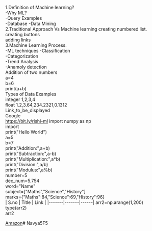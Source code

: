 1.Definition of Machine learning?  
  -Why ML?  
  -Query Examples  
  -Database
  -Data Mining  
2.Traditional Approach Vs Machine learning
creating numbered list.  
creating buttons  
adding links  
3.Machine Learning Process.  
 -ML techniques
  -Classification  
  -Categorization  
  -Trend Analysis  
  -Anamoly detection  
  Addition of two numbers  
a=4  
b=6  
print(a+b)  
Types of Data	Examples  
integer	1,2,3,4  
float	1.2,3.64,234.2321,0.1312  
Link_to_be_displayed  
Google  
https://bit.ly/rishi-ml
import numpy as np  
import  
print("Hello World")  
a=5  
b=7  
print("Addition:",a+b)  
print("Subtraction:",a-b)  
print("Multiplication:",a*b)  
print("Division:",a/b)  
print("Modulus:",a%b)  
number=5    
dec_num=5.754    
word="Name"  
subject=["Maths","Science","History"]  
marks={"Maths":84,"Science":69,"History":96}  
| S.no | Title | Link |
|-------|-------|------|
arr2=np.arange(1,200)  
type(arr2)  
arr2  

  
[Amazon](https://www.amazon.in/)# Navya5F5
